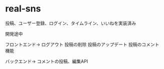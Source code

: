 # real-sns
投稿、ユーザー登録、ログイン、タイムライン、いいねを実装済み


開発途中

フロントエンド→
ログアウト
投稿の削除
投稿のアップデート
投稿のコメント機能


バックエンド→
コメントの投稿、編集API
